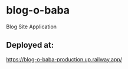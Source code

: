 # blog-o-baba
Blog Site Application

## Deployed at: 
https://blog-o-baba-production.up.railway.app/
